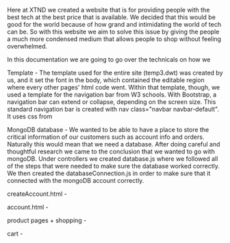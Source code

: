 Here at XTND we created a website that is for providing people with the best tech at the best price that is available. We decided that this would be good for the world because of how grand and intimidating the world of tech can be. So with this website we aim to solve this issue by giving the people a much more condensed medium that allows people to shop without feeling overwhelmed.  

In this documentation we are going to go over the technicals on how we 

Template - The template used for the entire site (temp3.dwt) was created by us, and it set the font in the body, which contained the editable region where every other pages' html code went. Within that template, though, we used a template for the navigation bar from W3 schools. With Bootstrap, a navigation bar can extend or collapse, depending on the screen size. This standard navigation bar is created with nav class="navbar navbar-default". It uses css from

MongoDB database - We wanted to be able to have a place to store the critical information of our customers such as account info and orders. Naturally this would mean that we need a database. After doing careful and thoughtful research we came to the conclusion that we wanted to go with mongoDB. Under controllers we created database.js where we followed all of the steps that were needed to make sure the database worked correctly. We then created the databaseConnection.js in order to make sure that it connected with the mongoDB account correctly.


createAccount.html - 

account.html -

product pages + shopping - 

cart - 
